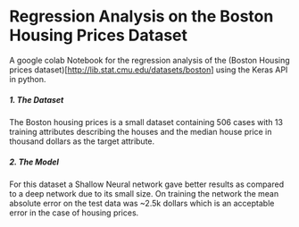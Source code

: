 # Regression Analysis on the Boston Housing Prices Dataset

A google colab Notebook for the regression analysis of the (Boston Housing prices dataset)[http://lib.stat.cmu.edu/datasets/boston] using the Keras API in python.

##### 1. The Dataset
The Boston housing prices is a small dataset containing 506 cases with 13 training attributes describing the houses and the median house price in thousand dollars as the target attribute.

##### 2. The Model
For this dataset a Shallow Neural network gave better results as compared to a deep network due to its small size. On training the network the mean absolute error on the test data was ~2.5k dollars which  is an acceptable error in the case of housing prices.
